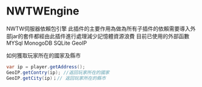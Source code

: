# NWTWEngine
NWTW伺服器依賴包引擎
此插件的主要作用為做為所有子插件的依賴需要導入外部jar的套件都經由此插件進行處理減少記憶體資源浪費
目前已使用的外部函數 MYSql MonogoDB SQLite GeoIP


如何獲取玩家所在的國家及縣市
```java
var ip = player.getAddress();
GeoIP.getContry(ip); //返回玩家所在的國家
GeoIP.getCity(ip)；// 返回玩家所在的縣市
```
